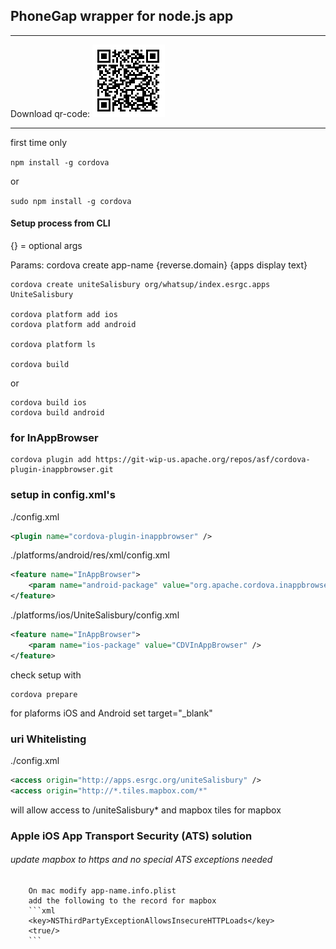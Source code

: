 ## PhoneGap wrapper for node.js app
---
Download qr-code:
![alt text](https://github.com/cdflint/uniteSalisbury--Phonegap/blob/master/platforms/Download_Link_Dev.png "Download link")

---
first time only

```npm install -g cordova```

or

```sudo npm install -g cordova```

#### Setup process from CLI
{} = optional args

Params: cordova create app-name {reverse.domain} {apps display text}
```
cordova create uniteSalisbury org/whatsup/index.esrgc.apps UniteSalisbury

cordova platform add ios
cordova platform add android

cordova platform ls

cordova build
```

or

```
cordova build ios
cordova build android
```

### for InAppBrowser

```
cordova plugin add https://git-wip-us.apache.org/repos/asf/cordova-plugin-inappbrowser.git
```

### setup in config.xml's
./config.xml

```xml
<plugin name="cordova-plugin-inappbrowser" />
```

./platforms/android/res/xml/config.xml

```xml
<feature name="InAppBrowser">
    <param name="android-package" value="org.apache.cordova.inappbrowser.InAppBrowser" />
</feature>
```

./platforms/ios/UniteSalisbury/config.xml

```xml
<feature name="InAppBrowser">
    <param name="ios-package" value="CDVInAppBrowser" />
</feature>
```

check setup with

```
cordova prepare
```

for plaforms iOS and Android set target="_blank"

### uri Whitelisting
./config.xml

```xml
<access origin="http://apps.esrgc.org/uniteSalisbury" />
<access origin="http://*.tiles.mapbox.com/*"
```

will allow access to /uniteSalisbury*
and mapbox tiles for mapbox


### Apple iOS App Transport Security (ATS) solution
###### update mapbox to https and no special ATS exceptions needed

        On mac modify app-name.info.plist
        add the following to the record for mapbox
        ```xml
        <key>NSThirdPartyExceptionAllowsInsecureHTTPLoads</key>
        <true/>
        ```
